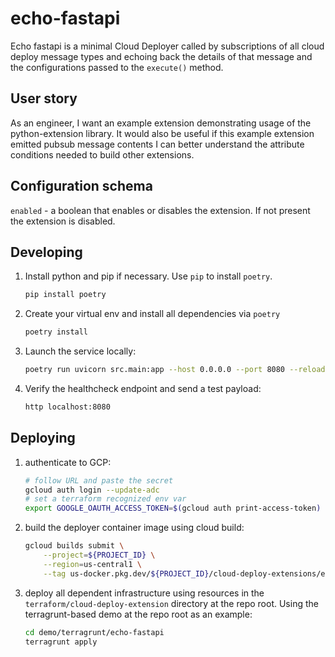 # echo-fastapi

Echo fastapi is a minimal Cloud Deployer called by subscriptions of all cloud
deploy message types and echoing back the details of that message and the
configurations passed to the `execute()` method.

## User story

As an engineer, I want an example extension demonstrating usage of the python-extension
library. It would also be useful if this example extension emitted pubsub
message contents I can better understand the attribute conditions needed to
build other extensions.

## Configuration schema

`enabled` - a boolean that enables or disables the extension. If not present the extension is disabled.

## Developing

1. Install python and pip if necessary. Use `pip` to install `poetry`.

    ```bash
    pip install poetry
    ```

2. Create your virtual env and install all dependencies via `poetry`

    ```bash
    poetry install
    ```

3. Launch the service locally:

    ```bash
    poetry run uvicorn src.main:app --host 0.0.0.0 --port 8080 --reload
    ```

4. Verify the healthcheck endpoint and send a test payload:

    ```bash
    http localhost:8080
    ```

## Deploying

1. authenticate to GCP:

    ```bash
    # follow URL and paste the secret
    gcloud auth login --update-adc
    # set a terraform recognized env var
    export GOOGLE_OAUTH_ACCESS_TOKEN=$(gcloud auth print-access-token)
    ```

2. build the deployer container image using cloud build:

    ```bash
    gcloud builds submit \
        --project=${PROJECT_ID} \
        --region=us-central1 \
        --tag us-docker.pkg.dev/${PROJECT_ID}/cloud-deploy-extensions/echo-fastapi:latest .
    ```

3. deploy all dependent infrastructure using resources in the
`terraform/cloud-deploy-extension` directory at the repo root. Using the
terragrunt-based demo at the repo root as an example:

    ```bash
    cd demo/terragrunt/echo-fastapi
    terragrunt apply
    ```
